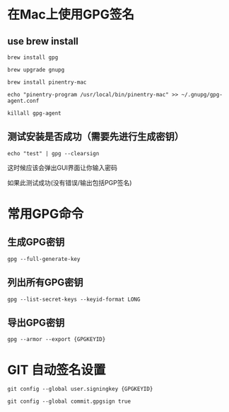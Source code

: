 # 在Mac上使用GPG签名

## use brew install
  `brew install gpg`
  
  `brew upgrade gnupg`
  
  `brew install pinentry-mac`
  
  `echo "pinentry-program /usr/local/bin/pinentry-mac" >> ~/.gnupg/gpg-agent.conf`
  
  `killall gpg-agent`
## 测试安装是否成功（需要先进行生成密钥）

  `echo "test" | gpg --clearsign`
  
  这时候应该会弹出GUI界面让你输入密码
  
  如果此测试成功(没有错误/输出包括PGP签名)

# 常用GPG命令

## 生成GPG密钥
  `gpg --full-generate-key`

## 列出所有GPG密钥
  `gpg --list-secret-keys --keyid-format LONG`

## 导出GPG密钥
  `gpg --armor --export {GPGKEYID}`

# GIT 自动签名设置
  `git config --global user.signingkey {GPGKEYID}`
  
  `git config --global commit.gpgsign true`
